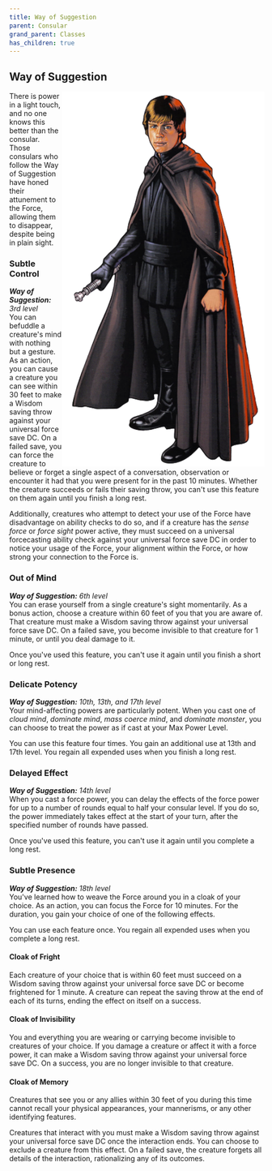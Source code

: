 ```yaml
---
title: Way of Suggestion
parent: Consular
grand_parent: Classes
has_children: true
---
```


## Way of Suggestion

<img src='../../../../zzImages/Classes/consular_suggestion.png' style='float:right; width:400px;'>

There is power in a light touch, and no one knows this better than the consular. Those consulars who follow the Way of Suggestion have honed their attunement to the Force, allowing them to disappear, despite being in plain sight.

### Subtle Control
_**Way of Suggestion:** 3rd level_<br>
You can befuddle a creature's mind with nothing but a gesture. As an action, you can cause a creature you can see within 30 feet to make a Wisdom saving throw against your universal force save DC. On a failed save, you can force the creature to believe or forget a single aspect of a conversation, observation or encounter it had that you were present for in the past 10 minutes. Whether the creature succeeds or fails their saving throw, you can't use this feature on them again until you finish a long rest. 

Additionally, creatures who attempt to detect your use of the Force have disadvantage on ability checks to do so, and if a creature has the *sense force* or *force sight* power active, they must succeed on a universal forcecasting ability check against your universal force save DC in order to notice your usage of the Force, your alignment within the Force, or how strong your connection to the Force is. 

### Out of Mind
_**Way of Suggestion:** 6th level_<br>
You can erase yourself from a single creature's sight momentarily. As a bonus action, choose a creature within 60 feet of you that you are aware of. That creature must make a Wisdom saving throw against your universal force save DC. On a failed save, you become invisible to that creature for 1 minute, or until you deal damage to it.

Once you've used this feature, you can't use it again until you finish a short or long rest.

### Delicate Potency
_**Way of Suggestion:** 10th, 13th, and 17th level_<br>
Your mind-affecting powers are particularly potent. When you cast one of *cloud mind*, *dominate mind*, *mass coerce mind*, and *dominate monster*, you can choose to treat the power as if cast at your Max Power Level.

You can use this feature four times. You gain an additional use at 13th and 17th level. You regain all expended uses when you finish a long rest.

### Delayed Effect
_**Way of Suggestion:** 14th level_<br>
When you cast a force power, you can delay the effects of the force power for up to a number of rounds equal to half your consular level. If you do so, the power immediately takes effect at the start of your turn, after the specified number of rounds have passed.

Once you've used this feature, you can't use it again until you complete a long rest.

### Subtle Presence
_**Way of Suggestion:** 18th level_<br>
You've learned how to weave the Force around you in a cloak of your choice. As an action, you can focus the Force for 10 minutes. For the duration, you gain your choice of one of the following effects. 

You can use each feature once. You regain all expended uses when you complete a long rest.

#### Cloak of Fright
Each creature of your choice that is within 60 feet must succeed on a Wisdom saving throw against your universal force save DC or become frightened for 1 minute. A creature can repeat the saving throw at the end of each of its turns, ending the effect on itself on a success. 

#### Cloak of Invisibility
You and everything you are wearing or carrying become invisible to creatures of your choice. If you damage a creature or affect it with a force power, it can make a Wisdom saving throw against your universal force save DC. On a success, you are no longer invisible to that creature.

#### Cloak of Memory
Creatures that see you or any allies within 30 feet of you during this time cannot recall your physical appearances, your mannerisms, or any other identifying features.

Creatures that interact with you must make a Wisdom saving throw against your universal force save DC once the interaction ends. You can choose to exclude a creature from this effect. On a failed save, the creature forgets all details of the interaction, rationalizing any of its outcomes. 
